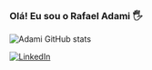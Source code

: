 ### Olá! Eu sou o Rafael Adami 🖐️

![Adami GitHub stats](https://github-readme-stats.vercel.app/api?username=AdamiDev&show_icons=true&theme=dark)

[![LinkedIn](https://img.shields.io/badge/LinkedIn-0077B5?style=for-the-badge&logo=linkedin&logoColor=white)](https://www.linkedin.com/in/adamirapha/)
